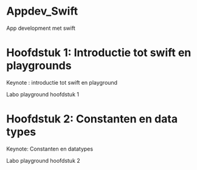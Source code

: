# Appdev_Swift
App development met swift

# Hoofdstuk 1: Introductie tot swift en playgrounds
Keynote : introductie tot swift en playground

Labo playground hoofdstuk 1

# Hoofdstuk 2: Constanten en data types
Keynote: Constanten en datatypes

Labo playground hoofdstuk 2
